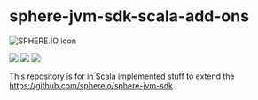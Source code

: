 sphere-jvm-sdk-scala-add-ons
============================

![SPHERE.IO icon](https://admin.sphere.io/assets/images/sphere_logo_rgb_long.png)

[![][travis img]][travis]
[![][maven img]][maven]
[![][license img]][license]

This repository is for in Scala implemented stuff to extend the https://github.com/sphereio/sphere-jvm-sdk .


[travis]:https://travis-ci.org/sphereio/sphere-jvm-sdk-scala-add-ons
[travis img]:https://travis-ci.org/sphereio/sphere-jvm-sdk-scala-add-ons.svg?branch=master

[maven]:http://search.maven.org/#search|gav|1|g:"io.sphere.sdk.jvm"%20AND%20a:"sphere-scala-client"
[maven img]:https://maven-badges.herokuapp.com/maven-central/io.sphere.sdk.jvm/sphere-scala-client_2.11/badge.svg

[license]:LICENSE.md
[license img]:https://img.shields.io/badge/License-Apache%202-blue.svg
